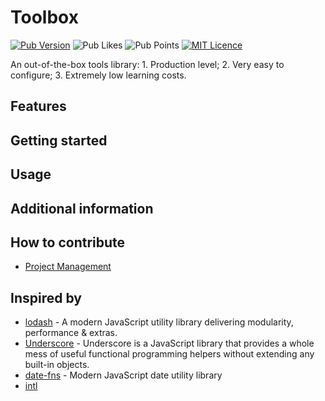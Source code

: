 # Toolbox

[![Pub Version](https://img.shields.io/pub/v/toolbox?label=version&style=flat-square)](https://pub.dev/packages/flutter_package_boilerplate/changelog)
![Pub Likes](https://img.shields.io/pub/likes/toolbox?label=Pub%20Likes&style=flat-squar)
![Pub Points](https://img.shields.io/pub/points/toolbox?label=Pub%20Points&style=flat-squar)
[![MIT Licence](https://img.shields.io/github/license/camus-design/toolbox?style=flat-square&longCache=true)](https://opensource.org/licenses/mit-license.php)

An out-of-the-box tools library: 1. Production level; 2. Very easy to configure; 3. Extremely low learning costs.

## Features

## Getting started

## Usage

## Additional information

## How to contribute

- [Project Management](https://github.com/orgs/camus-design/projects/1)

## Inspired by

- [lodash](https://lodash.com/) - A modern JavaScript utility library delivering modularity, performance & extras.
- [Underscore](https://underscorejs.org/#) - Underscore is a JavaScript library that provides a whole mess of useful functional programming helpers without extending any built-in objects.
- [date-fns](https://date-fns.org/) - Modern JavaScript date utility library
- [intl](https://github.com/dart-lang/intl)
